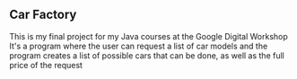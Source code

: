 ## Car Factory

This is my final project for my Java courses at the Google Digital Workshop
It's a program where the user can request a list of car models and the program creates a list of possible cars that can be done, as well as the full price of the request